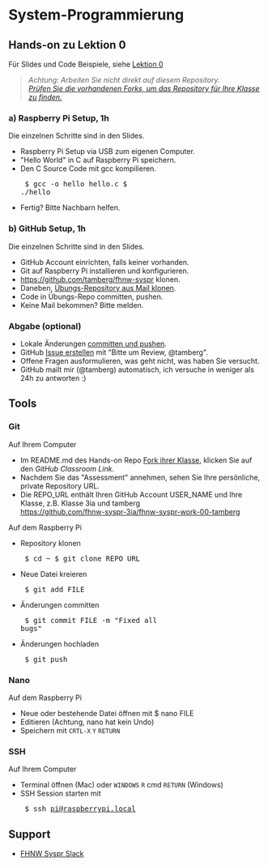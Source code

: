 # System-Programmierung
## Hands-on zu Lektion 0
Für Slides und Code Beispiele, siehe [Lektion 0](../../../fhnw-syspr/blob/master/00/README.md)

> *Achtung: Arbeiten Sie nicht direkt auf diesem Repository.*<br/>
> *[Prüfen Sie die vorhandenen Forks, um das Repository für Ihre Klasse zu finden.](../../network/members)*

### a) Raspberry Pi Setup, 1h
Die einzelnen Schritte sind in den Slides.
* Raspberry Pi Setup via USB zum eigenen Computer.
* "Hello World" in C auf Raspberry Pi speichern.
* Den C Source Code mit gcc kompilieren.<pre>
    $ gcc -o hello hello.c
    $ ./hello</pre>
* Fertig? Bitte Nachbarn helfen.

### b) GitHub Setup, 1h
Die einzelnen Schritte sind in den Slides.
* GitHub Account einrichten, falls keiner vorhanden.
* Git auf Raspberry Pi installieren und konfigurieren.
* https://github.com/tamberg/fhnw-syspr klonen.
* Daneben, [Übungs-Repository aus Mail klonen](#git).
* Code in Übungs-Repo committen, pushen.
* Keine Mail bekommen? Bitte melden.

### Abgabe (optional)
* Lokale Änderungen [committen und pushen](#git).
* GitHub [Issue erstellen](../../issues/new) mit "Bitte um Review, @tamberg".
* Offene Fragen ausformulieren, was geht nicht, was haben Sie versucht.
* GitHub mailt mir (@tamberg) automatisch, ich versuche in weniger als 24h zu antworten :)

## Tools
### Git
Auf Ihrem Computer
* Im README.md des Hands-on Repo [Fork ihrer Klasse](../../network/members), klicken Sie auf den _GitHub Classroom Link_.
* Nachdem Sie das "Assessment" annehmen, sehen Sie Ihre persönliche, private Repository URL.
* Die REPO_URL enthält Ihren GitHub Account USER_NAME und Ihre Klasse, z.B. Klasse 3ia und tamberg<br/>
            https://github.com/fhnw-syspr-3ia/fhnw-syspr-work-00-tamberg

Auf dem Raspberry Pi
* Repository klonen<pre>
    $ cd ~
    $ git clone REPO_URL</pre>
* Neue Datei kreieren<pre>
    $ git add FILE</pre>
* Änderungen committen<pre>
    $ git commit FILE -m "Fixed all bugs"</pre>
* Änderungen hochladen<pre>
    $ git push</pre>

### Nano
Auf dem Raspberry Pi
* Neue oder bestehende Datei öffnen mit $ nano FILE
* Editieren (Achtung, nano hat kein Undo)
* Speichern mit `CRTL-X` `Y` `RETURN`

### SSH
Auf Ihrem Computer
* Terminal öffnen (Mac) oder `WINDOWS` `R` cmd `RETURN` (Windows)
* SSH Session starten mit<pre>
    $ ssh pi@raspberrypi.local</pre>

## Support
- [FHNW Syspr Slack](https://fhnw-syspr.slack.com/)
